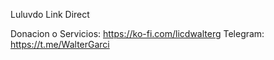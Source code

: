 Luluvdo Link Direct

Donacion o Servicios: https://ko-fi.com/licdwalterg
Telegram: https://t.me/WalterGarci
